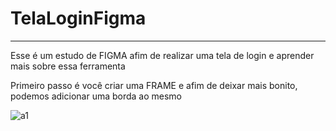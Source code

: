 # TelaLoginFigma
---

Esse é um estudo de FIGMA afim de realizar uma tela de login e aprender mais sobre essa ferramenta



Primeiro passo é você criar uma FRAME e afim de deixar mais bonito, podemos adicionar uma borda ao mesmo

![a1](https://s3.gifyu.com/images/2023-02-02_09-18-40_AdobeExpress.gif)
